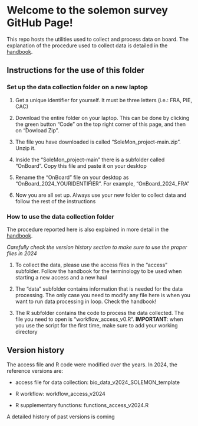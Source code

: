 
# Welcome to the solemon survey GitHub Page!

This repo hosts the utilities used to collect and process data on board.
The explanation of the procedure used to collect data is detailed in the
[handbook](https://cnrfisheries.github.io/SoleMon_project/).

## Instructions for the use of this folder

### Set up the data collection folder on a new laptop

1.  Get a unique identifier for yourself. It must be three letters
    (i.e.: FRA, PIE, CAC)

2.  Download the entire folder on your laptop. This can be done by
    clicking the green button “Code” on the top right corner of this
    page, and then on “Dowload Zip”.

3.  The file you have downloaded is called “SoleMon_project-main.zip”.
    Unzip it.

4.  Inside the “SoleMon_project-main” there is a subfolder called
    “OnBoard”. Copy this file and paste it on your desktop

5.  Rename the “OnBoard” file on your desktop as
    “OnBoard_2024_YOURIDENTIFIER”. For example, “OnBoard_2024_FRA”

6.  Now you are all set up. Always use your new folder to collect data
    and follow the rest of the instructions

### How to use the data collection folder

The procedure reported here is also explained in more detail in the
[handbook](https://cnrfisheries.github.io/SoleMon_project/).

*Carefully check the version history section to make sure to use the
proper files in 2024*

1.  To collect the data, please use the access files in the “access”
    subfolder. Follow the handbook for the terminology to be used when
    starting a new access and a new haul

2.  The “data” subfolder contains information that is needed for the
    data processing. The only case you need to modify any file here is
    when you want to run data processing in loop. Check the handbook!

3.  The R subfolder contains the code to process the data collected. The
    file you need to open is “workflow_access_v0.R”. **IMPORTANT**: when
    you use the script for the first time, make sure to add your working
    directory

## Version history

The access file and R code were modified over the years. In 2024, the
reference versions are:

- access file for data collection: bio_data_v2024_SOLEMON_template

- R workflow: workflow_access_v2024

- R supplementary functions: functions_access_v2024.R

A detailed history of past versions is coming
